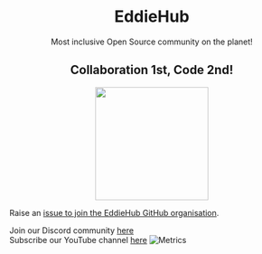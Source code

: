 <h1 align="center">EddieHub</h1>

<p align="center">
Most inclusive Open Source community on the planet!
</p>

<h2 align="center">Collaboration 1st, Code 2nd! </h2>
<p align="center">
<img src="https://github.com/EddieHubCommunity.png" align="center" height="200" />
</p>

Raise an [issue to join the EddieHub GitHub organisation](https://github.com/EddieHubCommunity/support/issues/new?assignees=&labels=invite+me+to+the+organisation&template=invitation.yml&title=Please+invite+me+to+the+GitHub+Community+Organization).


Join our Discord community [here](http://discord.eddiehub.org)   
Subscribe our YouTube channel [here](https://www.youtube.com/user/eddiejaoude)
![Metrics](https://metrics.lecoq.io/EddieHubCommunity?template=classic&config.timezone=Asia%2FCalcutta)
